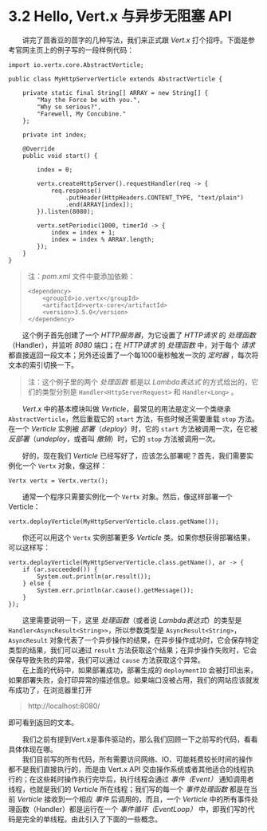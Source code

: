 # 3.2 Hello, Vert.x 与异步无阻塞 API

&emsp;&emsp;讲完了茴香豆的茴字的几种写法，我们来正式跟 *Vert.x* 打个招呼。下面是参考官网主页上的例子写的一段样例代码：
```
import io.vertx.core.AbstractVerticle;

public class MyHttpServerVerticle extends AbstractVerticle {
	
    private static final String[] ARRAY = new String[] {
        "May the Force be with you.",
        "Why so serious?",
        "Farewell, My Concubine."
    };

    private int index;
	
    @Override
    public void start() {
		
        index = 0;
		
        vertx.createHttpServer().requestHandler(req -> {
            req.response()
                .putHeader(HttpHeaders.CONTENT_TYPE, "text/plain")
                .end(ARRAY[index]);
        }).listen(8080);
		
        vertx.setPeriodic(1000, timerId -> {
            index = index + 1;
            index = index % ARRAY.length;
        });
    }
}
```
> 注：*pom.xml* 文件中要添加依赖：
> ```
> <dependency>
>     <groupId>io.vertx</groupId>
>     <artifactId>vertx-core</artifactId>
>     <version>3.5.0</version>
> </dependency>
> ```

&emsp;&emsp;这个例子首先创建了一个 *HTTP服务器*，为它设置了 *HTTP请求* 的 *处理函数*（Handler），并监听 *8080* 端口；在 *HTTP请求* 的 *处理函数* 中，对于每个 *请求* 都直接返回一段文本；另外还设置了一个每1000毫秒触发一次的 *定时器* ，每次将文本的索引切换一下。

> 注：这个例子里的两个 *处理函数* 都是以 *Lambda表达式* 的方式给出的，它们的类型分别是 `Handler<HttpServerRequest>` 和 `Handler<Long>` 。

&emsp;&emsp;*Vert.x* 中的基本模块叫做 *Verticle*，最常见的用法是定义一个类继承 `AbstractVerticle`，然后重载它的 `start` 方法，有些时候还需要重载 `stop` 方法。在一个 *Verticle* 实例被 *部署*（*deploy*）时，它的 `start` 方法被调用一次，在它被 *反部署*（*undeploy*，或者叫 *撤销*）时，它的 `stop` 方法被调用一次。

&emsp;&emsp;好的，现在我们 *Verticle* 已经写好了，应该怎么部署呢？首先，我们需要实例化一个 `Vertx` 对象，像这样：
```
Vertx vertx = Vertx.vertx();
```
&emsp;&emsp;通常一个程序只需要实例化一个 `Vertx` 对象。然后，像这样部署一个Verticle：
```
vertx.deployVerticle(MyHttpServerVerticle.class.getName());
```
&emsp;&emsp;你还可以用这个 `Vertx` 实例部署更多 *Verticle* 类。如果你想获得部署结果，可以这样写：
```
vertx.deployVerticle(MyHttpServerVerticle.class.getName(), ar -> {
    if (ar.succeeded()) {
        System.out.println(ar.result());
    } else {
        System.err.println(ar.cause().getMessage());
    }
});
```
&emsp;&emsp;这里需要说明一下，这里 *处理函数*（或者说 *Lambda表达式*）的类型是 `Handler<AsyncResult<String>>`，所以参数类型是 `AsyncResult<String>`，`AsyncResult` 对象代表了一个异步操作的结果，在异步操作成功时，它会保存特定类型的结果，我们可以通过 `result` 方法获取这个结果；在异步操作失败时，它会保存导致失败的异常，我们可以通过 `cause` 方法获取这个异常。  
&emsp;&emsp;在上面的代码中，如果部署成功，部署生成的 `deploymentID` 会被打印出来，如果部署失败，会打印异常的描述信息。如果端口没被占用，我们的网站应该就发布成功了，在浏览器里打开

> http://localhost:8080/

即可看到返回的文本。

&emsp;&emsp;我们之前有提到Vert.x是事件驱动的，那么我们回顾一下之前写的代码，看看具体体现在哪。  
&emsp;&emsp;我们目前写的所有代码，所有需要访问网络、IO、可能耗费较长时间的操作都不是我们直接执行的，而是由 Vert.x API 交由操作系统或者其他适合的线程执行的；在这些耗时操作执行完毕后，执行线程会通过 *事件（Event）* 通知调用者线程，也就是我们的 *Verticle* 所在线程；我们写的每一个 *事件处理函数* 都是在当前 *Verticle* 接收到一个相应 *事件* 后调用的，而且，一个 *Verticle* 中的所有事件处理函数（Handler）都是运行在一个 *事件循环（EventLoop）* 中，即我们写的代码是完全的单线程。由此引入了下面的一些概念。
